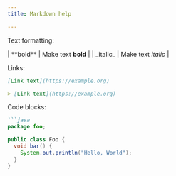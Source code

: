 ```yaml
---
title: Markdown help

---
```

Text formatting:

| \*\*bold\*\* | Make text **bold** |
| \_italic\_ | Make text _italic_ |

Links:

```markdown
[Link text](https://example.org)

> [Link text](https://example.org)
```

Code blocks:

```markdown
```java
package foo;

public class Foo {
  void bar() {
    System.out.println("Hello, World");
  }
}
 ```
``` 